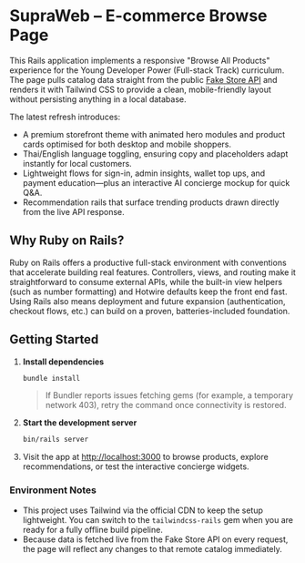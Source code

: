 # SupraWeb – E-commerce Browse Page

This Rails application implements a responsive "Browse All Products" experience for the Young Developer Power (Full-stack Track) curriculum. The page pulls catalog data straight from the public [Fake Store API](https://fakestoreapi.com/products) and renders it with Tailwind CSS to provide a clean, mobile-friendly layout without persisting anything in a local database.

The latest refresh introduces:
- A premium storefront theme with animated hero modules and product cards optimised for both desktop and mobile shoppers.
- Thai/English language toggling, ensuring copy and placeholders adapt instantly for local customers.
- Lightweight flows for sign-in, admin insights, wallet top ups, and payment education—plus an interactive AI concierge mockup for quick Q&A.
- Recommendation rails that surface trending products drawn directly from the live API response.

## Why Ruby on Rails?

Ruby on Rails offers a productive full-stack environment with conventions that accelerate building real features. Controllers, views, and routing make it straightforward to consume external APIs, while the built-in view helpers (such as number formatting) and Hotwire defaults keep the front end fast. Using Rails also means deployment and future expansion (authentication, checkout flows, etc.) can build on a proven, batteries-included foundation.

## Getting Started

1. **Install dependencies**
   ```bash
   bundle install
   ```
   > If Bundler reports issues fetching gems (for example, a temporary network 403), retry the command once connectivity is restored.

2. **Start the development server**
   ```bash
   bin/rails server
   ```

3. Visit the app at [http://localhost:3000](http://localhost:3000) to browse products, explore recommendations, or test the interactive concierge widgets.

### Environment Notes
- This project uses Tailwind via the official CDN to keep the setup lightweight. You can switch to the `tailwindcss-rails` gem when you are ready for a fully offline build pipeline.
- Because data is fetched live from the Fake Store API on every request, the page will reflect any changes to that remote catalog immediately.
